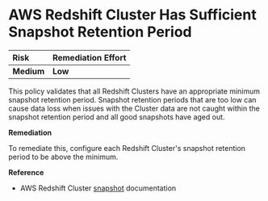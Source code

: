 # AWS Redshift Cluster Has Sufficient Snapshot Retention Period

| Risk | Remediation Effort |
| :--- | :--- |
| **Medium** | **Low** |

This policy validates that all Redshift Clusters have an appropriate minimum snapshot retention period. Snapshot retention periods that are too low can cause data loss when issues with the Cluster data are not caught within the snapshot retention period and all good snapshots have aged out.

**Remediation**

To remediate this, configure each Redshift Cluster's snapshot retention period to be above the minimum.

**Reference**

* AWS Redshift Cluster [snapshot](https://docs.aws.amazon.com/redshift/latest/mgmt/working-with-snapshots.html) documentation

